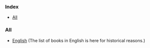 ### Index

-   [All](#all)

### All

-   [English](/free-programming-books.md) (The list of books in English is here for historical reasons.)
